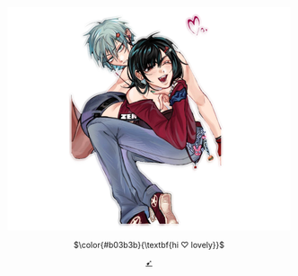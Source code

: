 <div align="center">
  
<img src="tartd.png" alt="me and">

$\color{#b03b3b}{\textbf{hi ♡ lovely}}$

[➹](https://linktr.ee/karinacchi)


<!---
tartd/tartd is a ✨ special ✨ repository because its `README.md` (this file) appears on your GitHub profile.
You can click the Preview link to take a look at your changes.
--->
